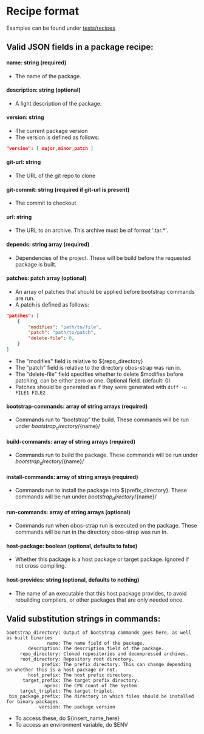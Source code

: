 # Recipe format
Examples can be found under [tests/recipes](tests/recipes)
## Valid JSON fields in a package recipe:
#### name: string (required)
- The name of the package.<br/>
#### description: string (optional)
- A light description of the package.<br/>
#### version: string
- The current package version <br/>
- The version is defined as follows:
```json
"version": [ major,minor,patch ]
```
#### git-url: string
- The URL of the git repo to clone<br/>
#### git-commit: string (required if git-url is present)
- The commit to checkout<br/>
#### url: string
- The URL to an archive. This archive must be of format '.tar.*'.<br/>
#### depends: string array (required)
- Dependencies of the project. These will be build before the requested package is built.<br/>
#### patches: patch array (optional)
- An array of patches that should be applied before bootstrap commands are run.<br/>
- A patch is defined as follows:
```json
"patches": [
    {
        "modifies": "path/to/file",
        "patch": "path/to/patch",
	    "delete-file": 0,
    }
]
```
- The "modifies" field is relative to ${repo_directory}
- The "patch" field is relative to the directory obos-strap was run in.
- The "delete-file" field specifies whether to delete $modifies before patching, can be either zero or one. Optional field. (default: 0)
- Patches should be generated as if they were generated with `diff -u FILE1 FILE2`
#### bootstrap-commands: array of string arrays (required)
- Commands run to "bootstrap" the build. These commands will be run under ${bootstrap_directory}/${name}/<br/>
#### build-commands: array of string arrays (required)
- Commands run to build the package. These commands will be run under ${bootstrap_directory}/${name}/<br/>
#### install-commands: array of string arrays (required)
- Commands run to install the package into ${prefix_directory}. These commands will be run under ${bootstrap_directory}/${name}/<br/>
#### run-commands: array of string arrays (optional)
- Commands run when obos-strap run is executed on the package. These commands will be run in the directory obos-strap was run in.<br/>
#### host-package: boolean (optional, defaults to false)
- Whether this package is a host package or target package. Ignored if not cross compiling.
#### host-provides: string (optional, defaults to nothing)
- The name of an executable that this host package provides, to avoid rebuilding compilers, or other packages that are only needed once.
## Valid substitution strings in commands:
```
bootstrap_directory: Output of bootstrap commands goes here, as well as built binaries
               name: The name field of the package.
        description: The description field of the package.
     repo_directory: Cloned repositories and decompressed archives.
     root_directory: Repository root directory.
             prefix: The prefix directory. This can change depending on whether this is a host package or not.
        host_prefix: The host prefix directory.
      target_prefix: The target prefix directory.
              nproc: The CPU count of the system.
     target_triplet: The target triplet.
 bin_package_prefix: The directory in which files should be installed for binary packages
            version: The package version
```
- To access these, do ${insert_name_here}
- To access an environment variable, do $ENV
